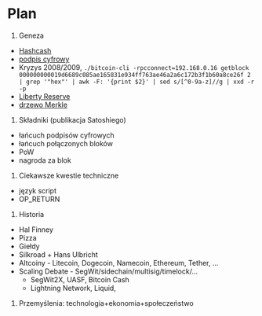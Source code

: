 # Plan


1. Geneza
  * [Hashcash](https://pl.wikipedia.org/wiki/Hashcash)
  * [podpis cyfrowy](https://pl.wikipedia.org/wiki/Podpis_cyfrowy)
  * Kryzys 2008/2009, ```./bitcoin-cli -rpcconnect=192.168.0.16 getblock 000000000019d6689c085ae165831e934ff763ae46a2a6c172b3f1b60a8ce26f 2 | grep '"hex"' | awk -F: '{print $2}' | sed s/[^0-9a-z]//g | xxd -r -p```
  * [Liberty Reserve](https://en.wikipedia.org/wiki/Liberty_Reserve)
  * [drzewo Merkle](https://en.wikipedia.org/wiki/Merkle_tree) 
1. Składniki (publikacja Satoshiego)
  * łańcuch podpisów cyfrowych
  * łańcuch połączonych bloków
  * PoW
  * nagroda za blok
1. Ciekawsze kwestie techniczne
  * język script
  * OP_RETURN
1. Historia
  * Hal Finney
  * Pizza
  * Giełdy
  * Silkroad + Hans Ulbricht
  * Altcoiny - Litecoin, Dogecoin, Namecoin, Ethereum, Tether, ...
  * Scaling Debate - SegWit/sidechain/multisig/timelock/...
     * SegWit2X, UASF, Bitcoin Cash
     * Lightning Network, Liquid, 
1. Przemyślenia: technologia+ekonomia+społeczeństwo 
